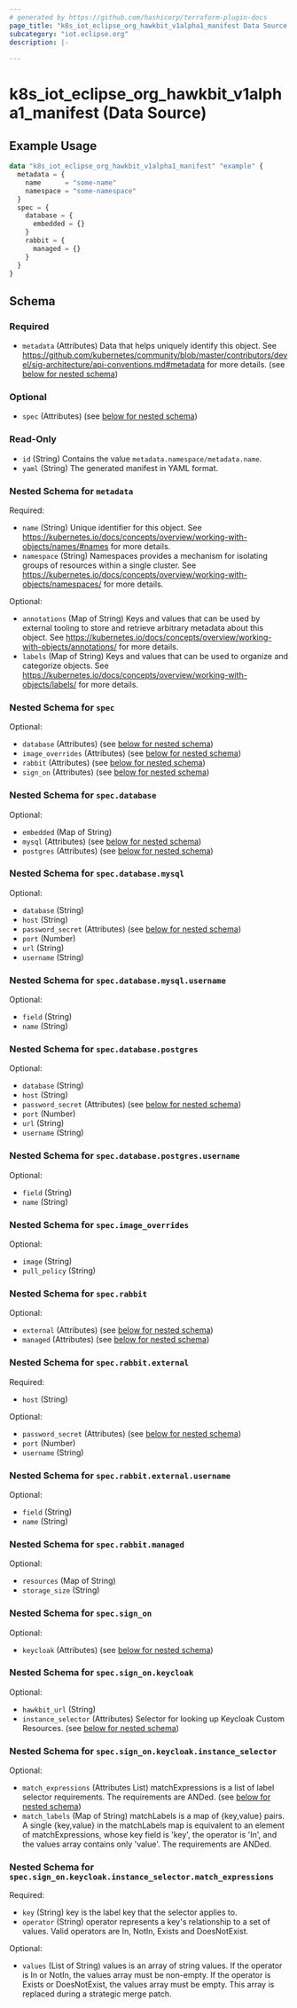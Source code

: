 ```yaml
---
# generated by https://github.com/hashicorp/terraform-plugin-docs
page_title: "k8s_iot_eclipse_org_hawkbit_v1alpha1_manifest Data Source - terraform-provider-k8s"
subcategory: "iot.eclipse.org"
description: |-
  
---
```


# k8s_iot_eclipse_org_hawkbit_v1alpha1_manifest (Data Source)



## Example Usage

```terraform
data "k8s_iot_eclipse_org_hawkbit_v1alpha1_manifest" "example" {
  metadata = {
    name      = "some-name"
    namespace = "some-namespace"
  }
  spec = {
    database = {
      embedded = {}
    }
    rabbit = {
      managed = {}
    }
  }
}
```

<!-- schema generated by tfplugindocs -->
## Schema

### Required

- `metadata` (Attributes) Data that helps uniquely identify this object. See https://github.com/kubernetes/community/blob/master/contributors/devel/sig-architecture/api-conventions.md#metadata for more details. (see [below for nested schema](#nestedatt--metadata))

### Optional

- `spec` (Attributes) (see [below for nested schema](#nestedatt--spec))

### Read-Only

- `id` (String) Contains the value `metadata.namespace/metadata.name`.
- `yaml` (String) The generated manifest in YAML format.

<a id="nestedatt--metadata"></a>
### Nested Schema for `metadata`

Required:

- `name` (String) Unique identifier for this object. See https://kubernetes.io/docs/concepts/overview/working-with-objects/names/#names for more details.
- `namespace` (String) Namespaces provides a mechanism for isolating groups of resources within a single cluster. See https://kubernetes.io/docs/concepts/overview/working-with-objects/namespaces/ for more details.

Optional:

- `annotations` (Map of String) Keys and values that can be used by external tooling to store and retrieve arbitrary metadata about this object. See https://kubernetes.io/docs/concepts/overview/working-with-objects/annotations/ for more details.
- `labels` (Map of String) Keys and values that can be used to organize and categorize objects. See https://kubernetes.io/docs/concepts/overview/working-with-objects/labels/ for more details.


<a id="nestedatt--spec"></a>
### Nested Schema for `spec`

Optional:

- `database` (Attributes) (see [below for nested schema](#nestedatt--spec--database))
- `image_overrides` (Attributes) (see [below for nested schema](#nestedatt--spec--image_overrides))
- `rabbit` (Attributes) (see [below for nested schema](#nestedatt--spec--rabbit))
- `sign_on` (Attributes) (see [below for nested schema](#nestedatt--spec--sign_on))

<a id="nestedatt--spec--database"></a>
### Nested Schema for `spec.database`

Optional:

- `embedded` (Map of String)
- `mysql` (Attributes) (see [below for nested schema](#nestedatt--spec--database--mysql))
- `postgres` (Attributes) (see [below for nested schema](#nestedatt--spec--database--postgres))

<a id="nestedatt--spec--database--mysql"></a>
### Nested Schema for `spec.database.mysql`

Optional:

- `database` (String)
- `host` (String)
- `password_secret` (Attributes) (see [below for nested schema](#nestedatt--spec--database--mysql--password_secret))
- `port` (Number)
- `url` (String)
- `username` (String)

<a id="nestedatt--spec--database--mysql--password_secret"></a>
### Nested Schema for `spec.database.mysql.username`

Optional:

- `field` (String)
- `name` (String)



<a id="nestedatt--spec--database--postgres"></a>
### Nested Schema for `spec.database.postgres`

Optional:

- `database` (String)
- `host` (String)
- `password_secret` (Attributes) (see [below for nested schema](#nestedatt--spec--database--postgres--password_secret))
- `port` (Number)
- `url` (String)
- `username` (String)

<a id="nestedatt--spec--database--postgres--password_secret"></a>
### Nested Schema for `spec.database.postgres.username`

Optional:

- `field` (String)
- `name` (String)




<a id="nestedatt--spec--image_overrides"></a>
### Nested Schema for `spec.image_overrides`

Optional:

- `image` (String)
- `pull_policy` (String)


<a id="nestedatt--spec--rabbit"></a>
### Nested Schema for `spec.rabbit`

Optional:

- `external` (Attributes) (see [below for nested schema](#nestedatt--spec--rabbit--external))
- `managed` (Attributes) (see [below for nested schema](#nestedatt--spec--rabbit--managed))

<a id="nestedatt--spec--rabbit--external"></a>
### Nested Schema for `spec.rabbit.external`

Required:

- `host` (String)

Optional:

- `password_secret` (Attributes) (see [below for nested schema](#nestedatt--spec--rabbit--external--password_secret))
- `port` (Number)
- `username` (String)

<a id="nestedatt--spec--rabbit--external--password_secret"></a>
### Nested Schema for `spec.rabbit.external.username`

Optional:

- `field` (String)
- `name` (String)



<a id="nestedatt--spec--rabbit--managed"></a>
### Nested Schema for `spec.rabbit.managed`

Optional:

- `resources` (Map of String)
- `storage_size` (String)



<a id="nestedatt--spec--sign_on"></a>
### Nested Schema for `spec.sign_on`

Optional:

- `keycloak` (Attributes) (see [below for nested schema](#nestedatt--spec--sign_on--keycloak))

<a id="nestedatt--spec--sign_on--keycloak"></a>
### Nested Schema for `spec.sign_on.keycloak`

Optional:

- `hawkbit_url` (String)
- `instance_selector` (Attributes) Selector for looking up Keycloak Custom Resources. (see [below for nested schema](#nestedatt--spec--sign_on--keycloak--instance_selector))

<a id="nestedatt--spec--sign_on--keycloak--instance_selector"></a>
### Nested Schema for `spec.sign_on.keycloak.instance_selector`

Optional:

- `match_expressions` (Attributes List) matchExpressions is a list of label selector requirements. The requirements are ANDed. (see [below for nested schema](#nestedatt--spec--sign_on--keycloak--instance_selector--match_expressions))
- `match_labels` (Map of String) matchLabels is a map of {key,value} pairs. A single {key,value} in the matchLabels map is equivalent to an element of matchExpressions, whose key field is 'key', the operator is 'In', and the values array contains only 'value'. The requirements are ANDed.

<a id="nestedatt--spec--sign_on--keycloak--instance_selector--match_expressions"></a>
### Nested Schema for `spec.sign_on.keycloak.instance_selector.match_expressions`

Required:

- `key` (String) key is the label key that the selector applies to.
- `operator` (String) operator represents a key's relationship to a set of values. Valid operators are In, NotIn, Exists and DoesNotExist.

Optional:

- `values` (List of String) values is an array of string values. If the operator is In or NotIn, the values array must be non-empty. If the operator is Exists or DoesNotExist, the values array must be empty. This array is replaced during a strategic merge patch.
